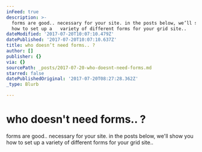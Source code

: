```yaml
---
inFeed: true
description: >-
  forms are good.. necessary for your site. in the posts below, we’ll show you
  how to set up a   variety of different forms for your grid site..
dateModified: '2017-07-20T10:07:10.479Z'
datePublished: '2017-07-20T10:07:10.637Z'
title: who doesn’t need forms.. ?
author: []
publisher: {}
via: {}
sourcePath: _posts/2017-07-20-who-doesnt-need-forms.md
starred: false
datePublishedOriginal: '2017-07-20T08:27:28.362Z'
_type: Blurb

---
```

# who doesn't need forms.. ?

forms are good.. necessary for your site. in the posts below, we'll show you how to set up a variety of different forms for your grid site..
